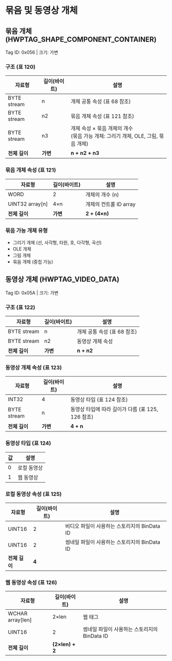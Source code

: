 # 묶음 및 동영상 개체

## 묶음 개체 (HWPTAG_SHAPE_COMPONENT_CONTAINER)

Tag ID: 0x056 | 크기: 가변

### 구조 (표 120)
| 자료형 | 길이(바이트) | 설명 |
|--------|------------|------|
| BYTE stream | n | 개체 공통 속성 (표 68 참조) |
| BYTE stream | n2 | 묶음 개체 속성 (표 121 참조) |
| BYTE stream | n3 | 개체 속성 × 묶음 개체의 개수<br>(묶음 가능 개체: 그리기 개체, OLE, 그림, 묶음 개체) |
| **전체 길이** | **가변** | **n + n2 + n3** |

### 묶음 개체 속성 (표 121)
| 자료형 | 길이(바이트) | 설명 |
|--------|------------|------|
| WORD | 2 | 개체의 개수 (n) |
| UINT32 array[n] | 4×n | 개체의 컨트롤 ID array |
| **전체 길이** | **가변** | **2 + (4×n)** |

### 묶음 가능 개체 유형
- 그리기 개체 (선, 사각형, 타원, 호, 다각형, 곡선)
- OLE 개체
- 그림 개체
- 묶음 개체 (중첩 가능)

## 동영상 개체 (HWPTAG_VIDEO_DATA)

Tag ID: 0x05A | 크기: 가변

### 구조 (표 122)
| 자료형 | 길이(바이트) | 설명 |
|--------|------------|------|
| BYTE stream | n | 개체 공통 속성 (표 68 참조) |
| BYTE stream | n2 | 동영상 개체 속성 |
| **전체 길이** | **가변** | **n + n2** |

### 동영상 개체 속성 (표 123)
| 자료형 | 길이(바이트) | 설명 |
|--------|------------|------|
| INT32 | 4 | 동영상 타입 (표 124 참조) |
| BYTE stream | n | 동영상 타입에 따라 길이가 다름 (표 125, 126 참조) |
| **전체 길이** | **가변** | **4 + n** |

### 동영상 타입 (표 124)
| 값 | 설명 |
|----|------|
| 0 | 로컬 동영상 |
| 1 | 웹 동영상 |

### 로컬 동영상 속성 (표 125)
| 자료형 | 길이(바이트) | 설명 |
|--------|------------|------|
| UINT16 | 2 | 비디오 파일이 사용하는 스토리지의 BinData ID |
| UINT16 | 2 | 썸네일 파일이 사용하는 스토리지의 BinData ID |
| **전체 길이** | **4** | |

### 웹 동영상 속성 (표 126)
| 자료형 | 길이(바이트) | 설명 |
|--------|------------|------|
| WCHAR array[len] | 2×len | 웹 태그 |
| UINT16 | 2 | 썸네일 파일이 사용하는 스토리지의 BinData ID |
| **전체 길이** | **(2×len) + 2** | |